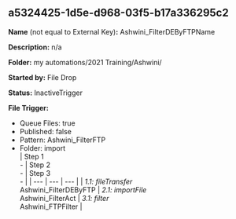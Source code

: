 ## a5324425-1d5e-d968-03f5-b17a336295c2

**Name** (not equal to External Key)**:** Ashwini_FilterDEByFTPName

**Description:** n/a

**Folder:** my automations/2021 Training/Ashwini/

**Started by:** File Drop

**Status:** InactiveTrigger

**File Trigger:**

* Queue Files: true
* Published: false
* Pattern: Ashwini_FilterFTP
* Folder:  import\
| Step 1<br>_-_ | Step 2<br>_-_ | Step 3<br>_-_ |
| --- | --- | --- |
| _1.1: fileTransfer_<br>Ashwini_FilterDEByFTP | _2.1: importFile_<br>Ashwini_FilterAct | _3.1: filter_<br>Ashwini_FTPFilter |
